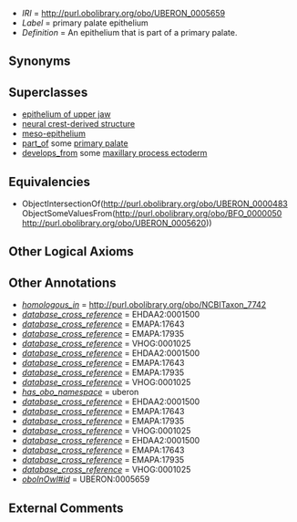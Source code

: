  * *IRI* = http://purl.obolibrary.org/obo/UBERON_0005659
 * *Label* = primary palate epithelium
 * *Definition* = An epithelium that is part of a primary palate.

## Synonyms


## Superclasses

 * [epithelium of upper jaw](../../UBERON/35/UBERON_0003235.md)
 * [neural crest-derived structure](../../UBERON/13/UBERON_0010313.md)
 * [meso-epithelium](../../UBERON/75/UBERON_0012275.md)
 * [part_of](../../BFO/50/BFO_0000050.md) some [primary palate](../../UBERON/20/UBERON_0005620.md)
 * [develops_from](../../RO/02/RO_0002202.md) some [maxillary process ectoderm](../../UBERON/12/UBERON_0012312.md)

## Equivalencies

 * ObjectIntersectionOf(<http://purl.obolibrary.org/obo/UBERON_0000483> ObjectSomeValuesFrom(<http://purl.obolibrary.org/obo/BFO_0000050> <http://purl.obolibrary.org/obo/UBERON_0005620>))

## Other Logical Axioms


## Other Annotations

 * *[homologous_in](../../core#homologous/in/core#homologous_in.md)* = http://purl.obolibrary.org/obo/NCBITaxon_7742
 * *[database_cross_reference](../../ef/oboInOwl#hasDbXref.md)* = EHDAA2:0001500
 * *[database_cross_reference](../../ef/oboInOwl#hasDbXref.md)* = EMAPA:17643
 * *[database_cross_reference](../../ef/oboInOwl#hasDbXref.md)* = EMAPA:17935
 * *[database_cross_reference](../../ef/oboInOwl#hasDbXref.md)* = VHOG:0001025
 * *[database_cross_reference](../../ef/oboInOwl#hasDbXref.md)* = EHDAA2:0001500
 * *[database_cross_reference](../../ef/oboInOwl#hasDbXref.md)* = EMAPA:17643
 * *[database_cross_reference](../../ef/oboInOwl#hasDbXref.md)* = EMAPA:17935
 * *[database_cross_reference](../../ef/oboInOwl#hasDbXref.md)* = VHOG:0001025
 * *[has_obo_namespace](../../ce/oboInOwl#hasOBONamespace.md)* = uberon
 * *[database_cross_reference](../../ef/oboInOwl#hasDbXref.md)* = EHDAA2:0001500
 * *[database_cross_reference](../../ef/oboInOwl#hasDbXref.md)* = EMAPA:17643
 * *[database_cross_reference](../../ef/oboInOwl#hasDbXref.md)* = EMAPA:17935
 * *[database_cross_reference](../../ef/oboInOwl#hasDbXref.md)* = VHOG:0001025
 * *[database_cross_reference](../../ef/oboInOwl#hasDbXref.md)* = EHDAA2:0001500
 * *[database_cross_reference](../../ef/oboInOwl#hasDbXref.md)* = EMAPA:17643
 * *[database_cross_reference](../../ef/oboInOwl#hasDbXref.md)* = EMAPA:17935
 * *[database_cross_reference](../../ef/oboInOwl#hasDbXref.md)* = VHOG:0001025
 * *[oboInOwl#id](../../id/oboInOwl#id.md)* = UBERON:0005659

## External Comments

